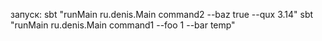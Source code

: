 запуск:
sbt "runMain ru.denis.Main command2 --baz true --qux 3.14"
sbt "runMain ru.denis.Main command1 --foo 1 --bar temp"